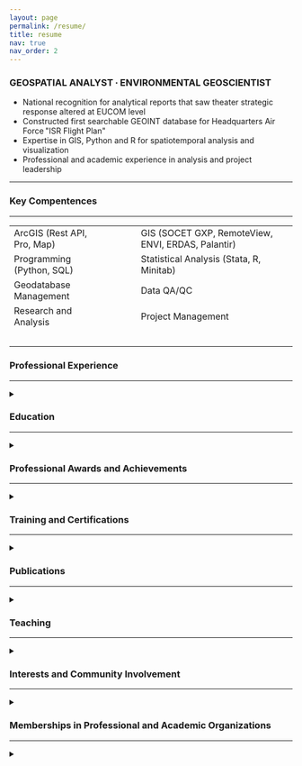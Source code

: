```yaml
---
layout: page
permalink: /resume/
title: resume
nav: true
nav_order: 2
---
```


<h3>GEOSPATIAL ANALYST ∙ ENVIRONMENTAL GEOSCIENTIST</h3>

* National recognition for analytical reports that saw theater strategic response altered at EUCOM level
* Constructed first searchable GEOINT database for Headquarters Air Force "ISR Flight Plan"
* Expertise in GIS, Python and R for spatiotemporal analysis and visualization
* Professional and academic experience in analysis and project leadership

***

<h3>Key Compentences</h3>
 
***
<table style="width:100%">
<tbody>
	<tr>
		<td>ArcGIS (Rest API, Pro, Map)</td>
		<td style="width:10%"> </td>
		<td>GIS (SOCET GXP, RemoteView, ENVI, ERDAS, Palantir)</td>
	</tr>
	<tr>
		<td>Programming (Python, SQL)</td>
		<td> </td>
		<td>Statistical Analysis (Stata, R, Minitab)</td>
	</tr>
	<tr>
		<td>Geodatabase Management</td>
		<td> </td>
		<td>Data QA/QC</td>
	</tr>
 	<tr>
		<td>Research and Analysis</td>
		<td> </td>
		<td>Project Management</td>
	</tr>
	<tr style="height:30px">
		<td> </td>
		<td> </td>
		<td> </td>
	</tr>
</tbody>
</table>

<h3>Professional Experience</h3>

***
 
<details><summary> </summary>
<ul>
  <li>lorem ipsum</li>
</ul>
</details>

<h3>Education</h3>
 
***
 
<details><summary> </summary>
<ul>
  <li><strong>American Military University,</strong> Charles Town, WV | exp. 2022
	  <DD>BS Natural Sciences, concentration in Earth Sciences</DD> <!-- No Space --></li>
  <li><strong>Thomas Edison State University,</strong> Trenton, NJ | exp. 2022
	  <DD>BA Environmental Studies and Mathematics</DD> <!-- No Space -->
	  <DD>BSBA in Healthcare Management and Finance</DD> <!-- No Space -->
	  <DD>AS Natural Sciences and Mathematics in Computer Science and Mathematics</DD> <!-- No Space -->
	  <DD>AAS Health Studies</DD> <!-- No Space -->
	</li>
  <li><strong>Pennsylvania State University,</strong> University Park, PA | 2022
	  <DD>BS Economics, minors in Geography and Energy Business Finance</DD> <!-- No Space -->
	  <DD>GPA: 3.9 (magna cum laude)</DD> <!-- No Space --></li>
  <li><strong>Community College of the Airforce,</strong> Maxwell AFB, AL | 2018
	  <DD>AAS Intelligence Studies and Technology</DD> <!-- No Space --></li>
</ul>
</details>

<h3>Professional Awards and Achievements</h3>
 
***
<details><summary> </summary>
<ul>
  <li>Invited Presentation at 14th Annual Conference on Global Challenges, Drexel University | 05/2021</li>
  <li>Flight of the Quarter for DOOC flight, 450th Intelligence Squadron | 12/2020</li>
  <li>Airman Below the Zone (BTZ) | 01/2019</li>
  <li>Awarded (coined) by Deputy Chief of Staff for Headquarters Air Force ISR | 12/2018</li>
  <li>Flight of the Quarter for DOX flight, 450th Intelligence Squadron | 09/2018</li>
  <li>Squadron Outstanding Airman of the Quarter, 450th Intelligence Squadron | 06/2018</li>
<blockquote style="font-size:12px"><em>Lauded by NASIC for GEOINT threat report identifying enemy mobility exercise site</em></blockquote> 
  <li>Squadron Outstanding Airman of the Month, 450th Intelligence Squadron | 05/2018</li>
  <li>Awarded (coined) by Director of National Geospatial-Intelligence Agency | 03/2018</li>
<blockquote style="font-size:12px"><em>Authored a high visibility GEOINT report identifying enemy tactical change that led to theater strategic response changes at the EUCOM level (CONOP)</em></blockquote>
  <li>Technical Training Academic Achievement Award | 08/2017</li>
  <li>Basic Military Training Honor Grad | 03/2017</li>
</ul>
</details>

<h3>Training and Certifications</h3>
 
***
 
<details><summary> </summary>
<ul>
  <li><strong>ESRI Training Courses</strong> (104 hours) | 12/2018-Present<br>
   <em>(^indicates formal instructor-led)</em><br></li>
<ul>
  <li>Spatial Analysis with ArcGIS Pro (24 hours)^</li>
  <li>Image Exploitation for Defense and Intelligence (24 hours)^</li>
  <li>Using ArcGIS for Geospatial Intelligence Analysis (16 hours)^</li>
  <li>Portal for ArcGIS: User Workflows (PAUD) (16 hours)^</li>
  <li>Introduction to Geospatial Concepts for Intelligence (16 hours)^</li>
</ul>
  <li><strong>Airman Leadership School, Kapaun AFB,</strong> R-P, Germany | 09/2019</li>
  <li><strong>1N1X1 Imagery Analysis Course, Goodfellow AFB,</strong> TX | 09/2017</li>
  <li><strong>Air Force Basic Military Training,</strong> Lackland AFB, TX | 03/2017</li>
</ul>
</details>

<h3>Publications</h3>
 
***
 
<details><summary> </summary>
<ul>
  <li>McNamara, C. J., & McNamara, S. (2021). Perceived Preparedness and (In-)Action: a Multi-Method Analysis of Risk, Behavior, and Socio-Demographics. Working paper.</li>
</ul>
</details>

<h3>Teaching</h3>
 
***
 
<details><summary> </summary>
<ul>
  <li> USAF Group-level Course on GIS Fundamentals, Ramstein AB, 693rd Group | 2022</li>
  <li> USAF Group-level GIS Instructor for ArcGIS Pro/Data Management (incl. Data QC) | 2019</li>
</ul>
</details>

<h3>Interests and Community Involvement</h3>
 
***
 
<details><summary> </summary>
<ul>
  <li>2018/2019: Ran cooking area for 400 service members/families across multiple summer events</li>
  <li>02-10/2018: Organized ongoing 693 ISRG fundraiser. Managed $3,600 budget, raised profits of $1,300. Proceeds were used to fund 6 squadron events</li>
</ul>
</details>

<h3>Memberships in Professional and Academic Organizations</h3>

***

<details><summary> </summary>
American Statistical Association (ASA), Gamma Theta Upsilon International Geography Honors Society (Alpha Tau Chapter), Alpha Sigma Lambda Academic Honors Society (Pi Delta Chi Chapter)</details>


